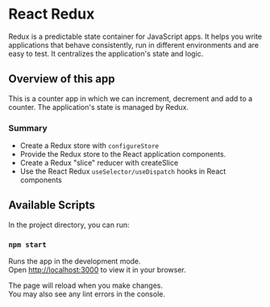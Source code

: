 # React Redux
Redux is a predictable state container for JavaScript apps. It helps you write applications that behave consistently, run in different environments and are easy to test. It centralizes the application's state and logic.

## Overview of this app
This is a counter app in which we can increment, decrement and add to a counter. The application's state is managed by Redux. 

### Summary
- Create a Redux store with `configureStore`
- Provide the Redux store to the React application components.
- Create a Redux "slice" reducer with createSlice
- Use the React Redux `useSelector/useDispatch` hooks in React components

## Available Scripts

In the project directory, you can run:

### `npm start`

Runs the app in the development mode.\
Open [http://localhost:3000](http://localhost:3000) to view it in your browser.

The page will reload when you make changes.\
You may also see any lint errors in the console.

